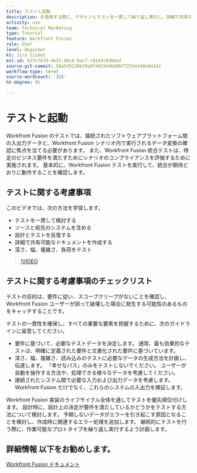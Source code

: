 ```yaml
---
title: テストと起動
description: を使用する際に、デザインとテストを一貫して繰り返し実行し、詳細で共有可能なドキュメントを作成する方法を学びます。 [!DNL Adobe Workfront Fusion].
activity: use
team: Technical Marketing
type: Tutorial
feature: Workfront Fusion
role: User
level: Beginner
kt: Jira ticket
exl-id: 627c767d-de31-4bc6-bac7-c8143c0dbbaf
source-git-commit: 58a545120b29a5f492344b89b77235e548e94241
workflow-type: tm+mt
source-wordcount: '325'
ht-degree: 0%

---
```


# テストと起動

Workfront Fusion のテストでは、接続されたソフトウェアプラットフォーム間の入出力データと、Workfront Fusion シナリオ内で実行されるデータ変換の確認に焦点を当てる必要があります。 また、Workfront Fusion 統合テストは、特定のビジネス要件を満たすためにシナリオのコンプライアンスを評価するために実施されます。 基本的に、Workfront Fusion テストを実行して、統合が期待どおりに動作することを確認します。

## テストに関する考慮事項

このビデオでは、次の方法を学習します。

* テストを一貫して検討する
* ソースと宛先のシステムを含める
* 設計とテストを反復する
* 詳細で共有可能なドキュメントを作成する
* 深さ、幅、複雑さ、負荷をテスト

>[!VIDEO](https://video.tv.adobe.com/v/335315/?quality=12)

## テストに関する考慮事項のチェックリスト

テストの目的は、要件に従い、スコープクリープがないことを確認し、Workfront Fusion ユーザーが誤って破壊した場合に発生する可能性のあるものをキャッチすることです。

テストの一貫性を確保し、すべての重要な要素を把握するために、次のガイドラインに留意してください。

* 要件に基づいて、必要なテストデータを決定します。 通常、最も効果的なテストは、明確に定義された要件と文書化された要件に基づいています。
* 深さ、幅、複雑さ、読み込みのテストに必要なデータの生成方法を計画し、伝達します。 「幸せなパス」のみをテストしないでください。 ユーザーが自動を操作する方法や、処理できる様々なデータを考慮してください。
* 接続されたシステム間で必要な入力および出力データを考慮します。 Workfront Fusion だけでなく、これらのシステムの入出力を検証します。

Workfront Fusion 実装のライフサイクル全体を通してテストを優先順位付けします。 設計時に、設計上の決定が要件を満たしているかどうかをテストする方法について検討します。 予期しないデータがエラーを引き起こす原因となることを検討し、作成時に関連するエラー処理を追加します。 継続的にテストを行う際に、作業可能なプロトタイプを繰り返し実行するよう計画します。

## 詳細情報 以下をお勧めします。

[Workfront Fusion ドキュメント](https://experienceleague.adobe.com/docs/workfront/using/adobe-workfront-fusion/workfront-fusion-2.html?lang=en)
